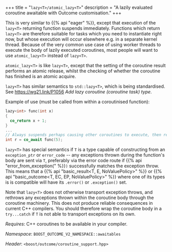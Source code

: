 +++
title = "`lazy<T>/atomic_lazy<T>`"
description = "A lazily evaluated coroutine awaitable with Outcome customisation."
+++

This is very similar to {{% api "eager<T>" %}}, except that execution of the
`lazy<T>` returning function suspends immediately. Functions which return `lazy<T>`
are therefore suitable for tasks which you need to instantiate right now, but whose
execution will occur elsewhere e.g. in a separate kernel thread. Because of the very
common use case of using worker threads to execute the body of lazily executed
coroutines, most people will want to use `atomic_lazy<T>` instead of `lazy<T>`.

`atomic_lazy<T>` is like `lazy<T>`, except that the setting of the coroutine result
performs an atomic release, whilst the checking of whether the coroutine has finished
is an atomic acquire.

`lazy<T>` has similar semantics to `std::lazy<T>`, which is being standardised. See
https://wg21.link/P1056 *Add lazy coroutine (coroutine task) type*.

Example of use (must be called from within a coroutinised function):

```c++
lazy<int> func(int x)
{
  co_return x + 1;
}
...
// Always suspends perhaps causing other coroutines to execute, then resumes.
int r = co_await func(5);
```

`lazy<T>` has special semantics if `T` is a type capable of constructing from
an `exception_ptr` or `error_code` -- any exceptions thrown during the function's body
are sent via `T`, preferably via the error code route if {{% api "error_from_exception(" %}}`)`
successfully matches the exception throw. This means that a
{{% api "basic_result<T, E, NoValuePolicy>" %}} or {{% api "basic_outcome<T, EC, EP, NoValuePolicy>" %}} where one of its types is
is compatible will have its `.error()` or `.exception()` set.

Note that `lazy<T>` does not otherwise transport exception throws, and rethrows
any exceptions thrown within the coroutine body through the coroutine machinery.
This does not produce reliable consequences in current C++ compilers. You should
therefore wrap the coroutine body in a `try...catch` if `T` is not able to transport
exceptions on its own.

*Requires*: C++ coroutines to be available in your compiler.

*Namespace*: `BOOST_OUTCOME_V2_NAMESPACE::awaitables`

*Header*: `<boost/outcome/coroutine_support.hpp>`

